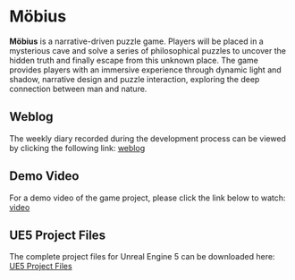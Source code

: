 # Möbius

**Möbius** is a narrative-driven puzzle game. Players will be placed in a mysterious cave and solve a series of philosophical puzzles to uncover the hidden truth and finally escape from this unknown place. The game provides players with an immersive experience through dynamic light and shadow, narrative design and puzzle interaction, exploring the deep connection between man and nature.

## Weblog

The weekly diary recorded during the development process can be viewed by clicking the following link:
[weblog](https://walnut-dinner-769.notion.site/M-bius-Development-Weekly-15b003a88bc9804680b1cb93c82f66fc?pvs=4)

## Demo Video

For a demo video of the game project, please click the link below to watch:
[video](https://vimeo.com/1036733370?share=copy)

## UE5 Project Files

The complete project files for Unreal Engine 5 can be downloaded here:
[UE5 Project Files](https://1drv.ms/f/s!ArNWr0FgpQrTdbepJ9jWhh1XEDs)

